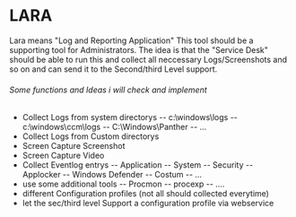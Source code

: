 # LARA

Lara means "Log and Reporting Application"
This tool should be a supporting tool for Administrators.
The idea is that the "Service Desk" should be able to run this and collect all neccessary Logs/Screenshots and so on and can send it to the Second/third Level support.

###### Some functions and Ideas i will check and implement
- Collect Logs from system directorys 
-- c:\windows\logs
-- c:\windows\ccm\logs 
-- C:\Windows\Panther
-- ...
- Collect Logs from Custom directorys
- Screen Capture Screenshot
- Screen Capture Video
- Collect Eventlog entrys
-- Application
-- System
-- Security
-- Applocker
-- Windows Defender
-- Costum
-- ...
- use some additional tools
-- Procmon
-- procexp
-- ....
- different Configuration profiles (not all should collected everytime)
- let the sec/third level Support a configuration profile via webservice 